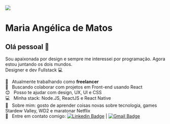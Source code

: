 <img width="auto" src="https://github.com/tgmarinho/tgmarinho/blob/master/banner.png">


# Maria Angélica de Matos

## Olá pessoal 👋
Sou apaixonada por design e sempre me interessei por programação. Agora estou juntando os dois mundos.
<br/>
Designer e dev Fullstack :computer:

 :rocket:  &nbsp; Atualmente trabalhando como **freelancer**
 <br/> :purple_heart: &nbsp; Buscando colaborar com projetos em Front-end usando React
 <br/> :blush: &nbsp; Posso te ajudar com design, UX, UI e CSS
 <br/> :computer: &nbsp; Minha stack: Node.JS, ReactJS e React Native
 <br/> 💬  &nbsp; Sobre mim: gosto de aprender coisas novas sobre tecnologia, games Stardew Valley, WD2 e maratonar Netflix
 <br/> :email: &nbsp; Entre em contato comigo: [![Linkedin Badge](https://img.shields.io/badge/-MariaAngelica-blue?style=flat-square&logo=Linkedin&logoColor=white&link=https://www.linkedin.com/in/mariaangelicamb/)](https://www.linkedin.com/in/mariaangelicamb/) 
| 
[![Gmail Badge](https://img.shields.io/badge/-maria.angelicamatoso@gmail.com-c14438?style=flat-square&logo=Gmail&logoColor=white&link=mailto:maria.angelicamatos@gmail.com)](mailto:maria.angelicamatos@gmail.com)
